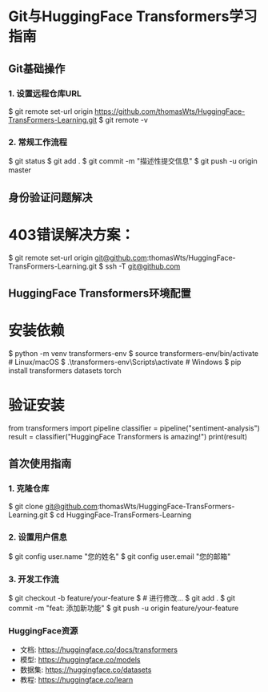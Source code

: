 # Git与HuggingFace Transformers学习指南

## Git基础操作

### 1. 设置远程仓库URL
$ git remote set-url origin https://github.com/thomasWts/HuggingFace-TransFormers-Learning.git
$ git remote -v

### 2. 常规工作流程
$ git status
$ git add .
$ git commit -m "描述性提交信息"
$ git push -u origin master

## 身份验证问题解决
# 403错误解决方案：
$ git remote set-url origin git@github.com:thomasWts/HuggingFace-TransFormers-Learning.git
$ ssh -T git@github.com

## HuggingFace Transformers环境配置
# 安装依赖
$ python -m venv transformers-env
$ source transformers-env/bin/activate  # Linux/macOS
$ .\transformers-env\Scripts\activate   # Windows
$ pip install transformers datasets torch

# 验证安装
from transformers import pipeline
classifier = pipeline("sentiment-analysis")
result = classifier("HuggingFace Transformers is amazing!")
print(result)

## 首次使用指南
### 1. 克隆仓库
$ git clone git@github.com:thomasWts/HuggingFace-TransFormers-Learning.git
$ cd HuggingFace-TransFormers-Learning

### 2. 设置用户信息
$ git config user.name "您的姓名"
$ git config user.email "您的邮箱"

### 3. 开发工作流
$ git checkout -b feature/your-feature
$ # 进行修改...
$ git add .
$ git commit -m "feat: 添加新功能"
$ git push -u origin feature/your-feature

### HuggingFace资源
- 文档: https://huggingface.co/docs/transformers
- 模型: https://huggingface.co/models
- 数据集: https://huggingface.co/datasets
- 教程: https://huggingface.co/learn